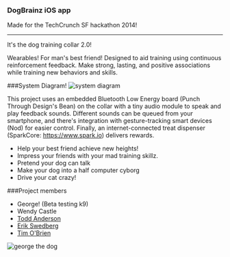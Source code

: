 ### DogBrainz iOS app

Made for the TechCrunch SF hackathon 2014!

------

It's the dog training collar 2.0!

Wearables! For man's best friend! Designed to aid training using continuous reinforcement feedback. Make strong, lasting, and positive associations while training new behaviors and skills.

###System Diagram!
![system diagram](http://i.imgur.com/3DG0x8j.png)

This project uses an embedded Bluetooth Low Energy board (Punch Through Design's Bean) on the collar with a tiny audio module to speak and play feedback sounds. Different sounds can be queued from your smartphone, and there's integration with gesture-tracking smart devices (Nod) for easier control. Finally, an internet-connected treat dispenser (SparkCore: https://www.spark.io) delivers rewards.

- Help your best friend achieve new heights!
- Impress your friends with your mad training skillz.
- Pretend your dog can talk
- Make your dog into a half computer cyborg
- Drive your cat crazy!

###Project members
- George! (Beta testing k9)
- Wendy Castle
- [Todd Anderson](http://www.octotod.net/)
- [Erik Swedberg](http://erikswedberg.com)
- [Tim O'Brien](http://t413.com)

![george the dog](http://i.imgur.com/KJNiD3gl.jpg)
